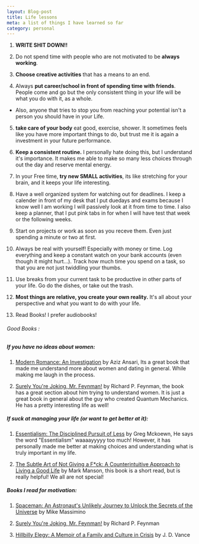 ```yaml
---
layout: Blog-post
title: Life lessons
meta: a list of things I have learned so far
category: personal
---
```


1. **WRITE SHIT DOWN!!**

2. Do not spend time with people who are not motivated to be **always working**.

3. **Choose creative activities** that has a means to an end.

4. Always **put career/school in front of spending time with friends**. People come and go but the only consistent thing in your life will be what you do with it, as a whole.
  * Also, anyone that tries to stop you from reaching your potential isn't a person you should have in your Life.

5. **take care of your body** eat good, exercise, shower. It sometimes feels like you have more important things to do, but trust me it is again a investment in your future performance.

6. **Keep a consistent routine.** I personally hate doing this, but I understand it's importance. It makes me able to make so many less choices through out the day and reserve mental energy.       

7. In your Free time, **try new SMALL activities**, its like stretching for your brain, and it keeps your life interesting.

8. Have a well organized system for watching out for deadlines. I keep a calender in front of my desk that I put duedays and exams because I know well I am working I will passively look at it from time to time. I also keep a planner, that I put pink tabs in for when I will have test that week or the following weeks.

9. Start on projects or work as soon as you receve them. Even just spending a minute or two at first.

10. Always be real with yourself! Especially with money or time. Log everything and keep a constant watch on your bank accounts (even though it might hurt...). Track how much time you spend on a task, so that you are not just twiddling your thumbs.

10. Use breaks from your current task to be productive in other parts of your life.  Go do the dishes, or take out the trash.

11. **Most things are relative, you create your own reality.** It's  all about your perspective and what you want to do with your life.

12. Read Books! I prefer audiobooks!

###### Good Books :

##### If you have no ideas about women:

1. [Modern Romance: An Investigation](http://www.audible.com/pd/Nonfiction/Modern-Romance-Audiobook/B00UKEQK82) by Aziz Ansari, Its a great book that made me understand more about women and dating in general. While making me laugh in the process.

2. [Surely You're Joking, Mr. Feynman!](http://www.audible.com/pd/Bios-Memoirs/Surely-Youre-Joking-Mr-Feynman-Audiobook/B002V5D7IE) by Richard P. Feynman, the book has a great section about him trying to understand women. It is just a great book in general about the guy who created Quantum Mechanics. He has a pretty interesting life as well!    

##### If suck at managing your life (or want to get better at it):

1. [Essentialism: The Disciplined Pursuit of Less](http://www.audible.com/pd/Self-Development/Essentialism-Audiobook/B00IWZ6XGA) by Greg Mckoewn, He says the word "Essentialism" waaaayyyyy too much! However, it has personally made me better at making choices and understanding what is truly important in my life.

2. [The Subtle Art of Not Giving a F*ck: A Counterintuitive Approach to Living a Good Life](http://www.audible.com/pd/Self-Development/The-Subtle-Art-of-Not-Giving-a-F-ck-Audiobook/B01I28NFEE) by Mark Manson, this book is a short read, but is really helpful! We all are not special!

##### Books I read for motivation:
 
1. [Spaceman: An Astronaut's Unlikely Journey to Unlock the Secrets of the Universe](http://www.audible.com/pd/Bios-Memoirs/Spaceman-Audiobook/B01LZJWYUP) by Mike Massimino

2. [Surely You're Joking, Mr. Feynman!](http://www.audible.com/pd/Bios-Memoirs/Surely-Youre-Joking-Mr-Feynman-Audiobook/B002V5D7IE) by Richard P. Feynman

3. [Hillbilly Elegy: A Memoir of a Family and Culture in Crisis](http://www.audible.com/pd/Nonfiction/Hillbilly-Elegy-Audiobook/B01EM4ZO14) by J. D. Vance
